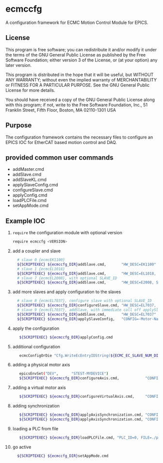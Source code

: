 # ecmccfg

A configuration framework for ECMC Motion Control Module for EPICS.

## License

This program is free software; you can redistribute it and/or modify
   it under the terms of the GNU General Public License as published by
   the Free Software Foundation; either version 3 of the License, or
   (at your option) any later version.
   
This program is distributed in the hope that it will be useful,
   but WITHOUT ANY WARRANTY; without even the implied warranty of
   MERCHANTABILITY or FITNESS FOR A PARTICULAR PURPOSE.  See the
   GNU General Public License for more details.
   
You should have received a copy of the GNU General Public License
   along with this program; if not, write to the Free Software Foundation,
   Inc., 51 Franklin Street, Fifth Floor, Boston, MA 02110-1301  USA


## Purpose

The configuration framework contains the necessary files to configure an EPICS IOC for EtherCAT based motion control and DAQ.

## provided common user commands

*  addMaster.cmd
*  addSlave.cmd
*  addSlaveKL.cmd
*  applySlaveConfig.cmd
*  configureSlave.cmd
*  applyConfig.cmd
*  loadPLCFile.cmd
*  setAppMode.cmd

## Example IOC

1.  `require` the configuration module with optional version
    ```bash
    require ecmccfg <VERSION>
    ```

2.  add a coupler and slave
    ```bash
      # slave 0 {ecmcEK1100}
      ${SCRIPTEXEC} ${ecmccfg_DIR}addSlave.cmd,       "HW_DESC=EK1100"
      # slave 1 {ecmcEL1018}
      ${SCRIPTEXEC} ${ecmccfg_DIR}addSlave.cmd,       "HW_DESC=EL1018, SLAVE_ID=1"
      # slave 7 {ecmcEL2008}, with optional SLAVE_ID
      ${SCRIPTEXEC} ${ecmccfg_DIR}addSlave.cmd,       "HW_DESC=E2008, SLAVE_ID=7"
    ```
3.  add more slaves and apply configuration to the slaves
    ```bash
      # slave 8 {ecmcEL7037}, configure slave with optional SLAVE_ID
      ${SCRIPTEXEC} ${ecmccfg_DIR}configureSlave.cmd, "HW_DESC=EL7037, CONFIG=-Motor-Nanotec-ST4118L1804-B, SLAVE_ID=8"
      # slave 9 {ecmcEL7037}, addSlave, with immediate call off applySlaveConfig
      ${SCRIPTEXEC} ${ecmccfg_DIR}addSlave.cmd,       "HW_DESC=EL7037"
      ${SCRIPTEXEC} ${ecmccfg_DIR}applySlaveConfig,   "CONFIG=-Motor-Nanotec-ST4118L1804-B"
    ```

4.  apply the configuration
    ```bash
       ${SCRIPTEXEC} ${ecmccfg_DIR}applyConfig.cmd
    ```

5. additional configuration
    ```bash
       ecmcConfigOrDie "Cfg.WriteEcEntryIDString(${ECMC_EC_SLAVE_NUM_DIG_OUT},BO_1,1)"
    ```

6. adding a physical motor axis
   ```bash
      epicsEnvSet("DEV",      "STEST-MYDEVICE")
      ${SCRIPTEXEC} ${ecmccfg_DIR}configureAxis.cmd,            "CONFIG=./cfg/axis_1"
   ```

7. adding a virtual motor axis
   ```bash
      ${SCRIPTEXEC} ${ecmccfg_DIR}configureVirtualAxis.cmd,     "CONFIG=./cfg/axis_11_virt"
   ```

8. adding synchronization
   ```bash
      ${SCRIPTEXEC} ${ecmccfg_DIR}applyAxisSynchronization.cmd, "CONFIG=./cfg/axis_1_sync"
      ${SCRIPTEXEC} ${ecmccfg_DIR}applyAxisSynchronization.cmd, "CONFIG=./cfg/axis_11_sync"
   ```   

9. loading a PLC from file
   ```bash
      ${SCRIPTEXEC} ${ecmccfg_DIR}loadPLCFile.cmd, "PLC_ID=0, FILE=./plc/homeSlit.plc, SAMPLE_RATE_MS=100"
   ```   

10. go active
    ```bash
      ${SCRIPTEXEC} ${ecmccfg_DIR}setAppMode.cmd
    ```

